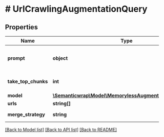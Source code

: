 # # UrlCrawlingAugmentationQuery

## Properties

Name | Type | Description | Notes
------------ | ------------- | ------------- | -------------
**prompt** | **object** | Main prompt template to use |
**take_top_chunks** | **int** | Number of top chunks to take | [optional]
**model** | [**\Semanticwrap\Model\MemorylessAugmentationQueryModel**](MemorylessAugmentationQueryModel.md) |  |
**urls** | **string[]** |  |
**merge_strategy** | **string** | Merge strategy | [optional]

[[Back to Model list]](../../README.md#models) [[Back to API list]](../../README.md#endpoints) [[Back to README]](../../README.md)
